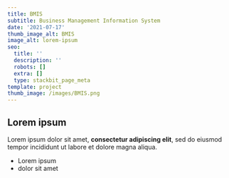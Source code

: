 ```yaml
---
title: BMIS
subtitle: Business Management Information System
date: '2021-07-17'
thumb_image_alt: BMIS
image_alt: lorem-ipsum
seo:
  title: ''
  description: ''
  robots: []
  extra: []
  type: stackbit_page_meta
template: project
thumb_image: /images/BMIS.png
---
```

## Lorem ipsum

Lorem ipsum dolor sit amet, **consectetur adipiscing elit**, sed do eiusmod tempor incididunt ut labore et dolore magna aliqua.

- Lorem ipsum
- dolor sit amet